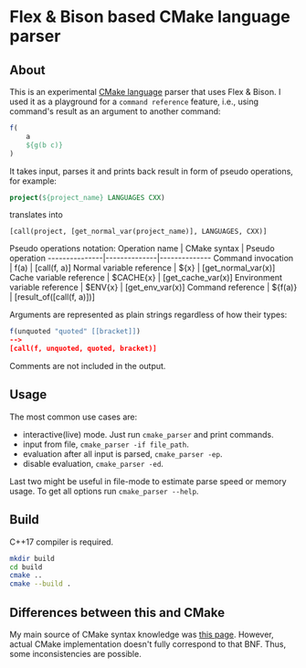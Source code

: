 # Flex & Bison based CMake language parser

## About

This is an experimental [CMake language](https://cmake.org/cmake/help/latest/manual/cmake-language.7.html#bracket-comment) parser that uses Flex & Bison. I used it as a playground for a `command reference` feature, i.e., using command's result as
an argument to another command:
```cmake
f(
    a
    ${g(b c)}
)
```

It takes input, parses it and prints back result in form of pseudo operations, for example:
```cmake
project(${project_name} LANGUAGES CXX)                 
```
translates into
```
[call(project, [get_normal_var(project_name)], LANGUAGES, CXX)]
```
Pseudo operations notation:
Operation name | CMake syntax | Pseudo operation
---------------|--------------|--------------
Command invocation | f(a) | [call(f, a)]
Normal variable reference | ${x} | [get_normal_var(x)]
Cache variable reference | $CACHE{x} | [get_cache_var(x)]
Environment variable reference | $ENV{x} | [get_env_var(x)]
Command reference | ${f(a)} | [result_of([call(f, a)])]

Arguments are represented as plain strings regardless of how their types:
```cmake
f(unquoted "quoted" [[bracket]])
-->
[call(f, unquoted, quoted, bracket)]

```
Comments are not included in the output.

## Usage

The most common use cases are:
- interactive(live) mode. Just run `cmake_parser` and print commands.
- input from file, `cmake_parser -if file_path`.
- evaluation after all input is parsed, `cmake_parser -ep`.
- disable evaluation, `cmake_parser -ed`.

Last two might be useful in file-mode to estimate parse speed or memory usage.
To get all options run `cmake_parser --help`.

## Build

C++17 compiler is required.
```sh
mkdir build
cd build
cmake ..
cmake --build .
```

## Differences between this and CMake

My main source of CMake syntax knowledge was [this page](https://cmake.org/cmake/help/latest/manual/cmake-language.7.html#bracket-comment).
However, actual CMake implementation doesn't fully correspond to that BNF.
Thus, some inconsistencies are possible.
